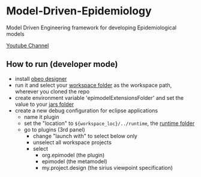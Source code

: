 # Model-Driven-Epidemiology

Model Driven Engineering framework for developing Epidemiological models

[Youtube Channel](https://www.youtube.com/@Epi-model)

## How to run (developer mode)

- install [obeo designer](https://www.obeodesigner.com/en/)
- run it and select your [workspace folder](https://github.com/yorku-ease/Model-Driven-Epidemiology/tree/main/src/workspace) as the workspace path, wherever you cloned the repo
- create environment variable 'epimodelExtensionsFolder' and set the value to your [jars folder](https://github.com/yorku-ease/Model-Driven-Epidemiology/tree/main/metamodel-jars)
- create a new debug configuration for eclipse applications
  - name it plugin
  - set the "location" to `${workspace_loc}/../runtime`, the [runtime folder](https://github.com/yorku-ease/Model-Driven-Epidemiology/tree/main/src/runtime)
  - go to plugins (3rd panel)
    - change "launch with" to select below only
    - unselect all workspace projects
    - select
      - org.epimodel (the plugin)
      - epimodel (the metamodel)
      - my.project.design (the sirius viewpoint specification)
